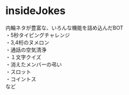 # insideJokes
内輪ネタが豊富な、いろんな機能を詰め込んだBOT<br>
・5秒タイピングチャレンジ<br>
・3,4桁のヌメロン<br>
・通話の空気清浄<br>
・１文字クイズ<br>
・消えたメンバーの弔い<br>
・スロット<br>
・コイントス<br>
など

